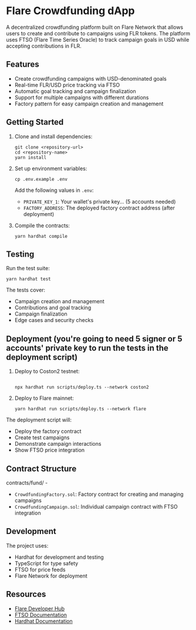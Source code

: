 # Flare Crowdfunding dApp

A decentralized crowdfunding platform built on Flare Network that allows users to create and contribute to campaigns using FLR tokens. The platform uses FTSO (Flare Time Series Oracle) to track campaign goals in USD while accepting contributions in FLR.

## Features

- Create crowdfunding campaigns with USD-denominated goals
- Real-time FLR/USD price tracking via FTSO
- Automatic goal tracking and campaign finalization
- Support for multiple campaigns with different durations
- Factory pattern for easy campaign creation and management

## Getting Started

1. Clone and install dependencies:

   ```console
   git clone <repository-url>
   cd <repository-name>
   yarn install
   ```

2. Set up environment variables:

   ```console
   cp .env.example .env
   ```

   Add the following values in `.env`:
   - `PRIVATE_KEY_1`: Your wallet's private key...
   (5 accounts needed)
   - `FACTORY_ADDRESS`: The deployed factory contract address (after deployment)

3. Compile the contracts:

   ```console
   yarn hardhat compile
   ```

## Testing

Run the test suite:

```console
yarn hardhat test
```

The tests cover:
- Campaign creation and management
- Contributions and goal tracking
- Campaign finalization
- Edge cases and security checks

## Deployment (you're going to need 5 signer or 5 accounts' private key to run the tests in the deployment script)

1. Deploy to Coston2 testnet:

   ```console
   
   npx hardhat run scripts/deploy.ts --network coston2
   ```

2. Deploy to Flare mainnet:

   ```console
   yarn hardhat run scripts/deploy.ts --network flare
   ```

The deployment script will:
- Deploy the factory contract
- Create test campaigns
- Demonstrate campaign interactions
- Show FTSO price integration

## Contract Structure 

contracts/fund/ -

- `CrowdfundingFactory.sol`: Factory contract for creating and managing campaigns
- `CrowdfundingCampaign.sol`: Individual campaign contract with FTSO integration

## Development

The project uses:
- Hardhat for development and testing
- TypeScript for type safety
- FTSO for price feeds
- Flare Network for deployment

## Resources

- [Flare Developer Hub](https://dev.flare.network/)
- [FTSO Documentation](https://docs.flare.network/tech/ftso/)
- [Hardhat Documentation](https://hardhat.org/docs)

